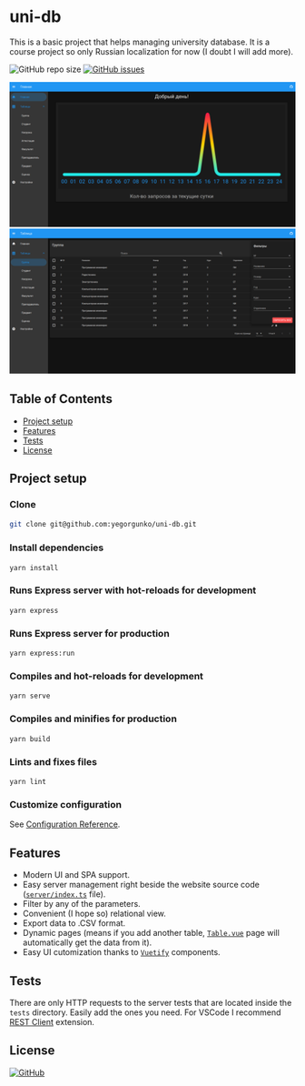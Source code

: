 # uni-db

This is a basic project that helps managing university database. It is a course project so only Russian localization for now (I doubt I will add more).

![GitHub repo size](https://img.shields.io/github/repo-size/yegorgunko/uni-db)
[![GitHub issues](https://img.shields.io/github/issues-raw/yegorgunko/uni-db)](https://github.com/yegorgunko/uni-db/issues)

[![Preview screenshot 1](assets/images/screenshots/1.png)](assets/images/screenshots/1.png)
[![Preview screenshot 2](assets/images/screenshots/2.png)](assets/images/screenshots/2.png)

## Table of Contents

- [Project setup](#project-setup)
- [Features](#features)
- [Tests](#tests)
- [License](#license)

## Project setup

### Clone

```bash
git clone git@github.com:yegorgunko/uni-db.git
```

### Install dependencies

```
yarn install
```

### Runs Express server with hot-reloads for development

```
yarn express
```

### Runs Express server for production

```
yarn express:run
```

### Compiles and hot-reloads for development

```
yarn serve
```

### Compiles and minifies for production

```
yarn build
```

### Lints and fixes files

```
yarn lint
```

### Customize configuration

See [Configuration Reference](https://cli.vuejs.org/config/).

## Features

- Modern UI and SPA support.
- Easy server management right beside the website source code ([`server/index.ts`](server/index.ts) file).
- Filter by any of the parameters.
- Convenient (I hope so) relational view.
- Export data to .CSV format.
- Dynamic pages (means if you add another table, [`Table.vue`](src/views/Table.vue) page will automatically get the data from it).
- Easy UI cutomization thanks to [`Vuetify`](https://vuetifyjs.com/) components.

## Tests

There are only HTTP requests to the server tests that are located inside the `tests` directory. Easily add the ones you need. For VSCode I recommend [REST Client](https://github.com/Huachao/vscode-restclient) extension.

## License

[![GitHub](https://img.shields.io/github/license/yegorgunko/uni-db)](LICENSE)
